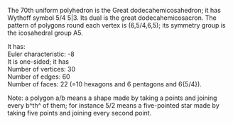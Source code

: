 The 70th uniform polyhedron is the Great dodecahemicosahedron; it has
Wythoff symbol 5/4 5|3. Its dual is the great dodecahemicosacron. The
pattern of polygons round each vertex is (6,5/4,6,5); its symmetry group
is the icosahedral group A5.

It has:\
 Euler characteristic: -8\
 It is one-sided; it has\
 Number of vertices: 30\
 Number of edges: 60\
 Number of faces: 22 (=10 hexagons and 6 pentagons and 6{5/4}).

Note: a polygon a/b means a shape made by taking a points and joining
every b^th^ of them; for instance 5/2 means a five-pointed star made by
taking five points and joining every second point.
